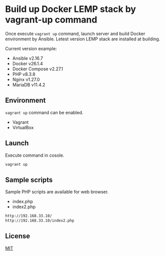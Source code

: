 # Build up Docker LEMP stack by vagrant-up command

Once execute `vagrant up` command, launch server and build Docker environment by Ansible.
Letest version LEMP stack are installed at building.

Current version example:

- Ansible v2.16.7
- Docker v26.1.4
- Docker Compose v2.27.1
- PHP v8.3.8
- Nginx v1.27.0
- MariaDB v11.4.2

## Environment

`vagrant up` command can be enabled.

- Vagrant
- VirtualBox

## Launch

Execute command in cosole.

```bash
vagrant up
```

## Sample scripts

Sample PHP scripts are available for web browser.

- index.php
- index2.php

```bash
http://192.168.33.10/
http://192.168.33.10/index2.php
```

## License

[MIT](./LICENSE)
